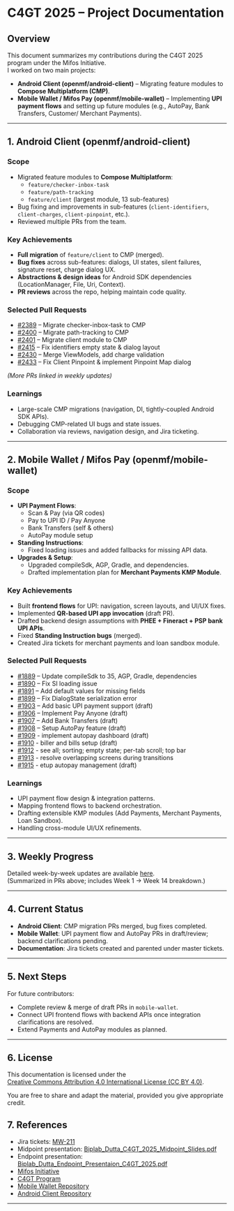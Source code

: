 # C4GT 2025 – Project Documentation

## Overview
This document summarizes my contributions during the C4GT 2025 program under the Mifos Initiative.  
I worked on two main projects:  
- **Android Client (openmf/android-client)** – Migrating feature modules to **Compose Multiplatform (CMP)**.  
- **Mobile Wallet / Mifos Pay (openmf/mobile-wallet)** – Implementing **UPI payment flows** and setting up future modules (e.g., AutoPay, Bank Transfers, Customer/ Merchant Payments).

---

## 1. Android Client (openmf/android-client)

### Scope
- Migrated feature modules to **Compose Multiplatform**:
  - `feature/checker-inbox-task`
  - `feature/path-tracking`
  - `feature/client` (largest module, 13 sub-features)
- Bug fixing and improvements in sub-features (`client-identifiers`, `client-charges`, `client-pinpoint`, etc.).
- Reviewed multiple PRs from the team.

### Key Achievements
- **Full migration** of `feature/client` to CMP (merged).
- **Bug fixes** across sub-features: dialogs, UI states, silent failures, signature reset, charge dialog UX.
- **Abstractions & design ideas** for Android SDK dependencies (LocationManager, File, Uri, Context).
- **PR reviews** across the repo, helping maintain code quality.

### Selected Pull Requests
- [#2389](https://github.com/openMF/android-client/pull/2389) – Migrate checker-inbox-task to CMP  
- [#2400](https://github.com/openMF/android-client/pull/2400) – Migrate path-tracking to CMP  
- [#2401](https://github.com/openMF/android-client/pull/2401) – Migrate client module to CMP  
- [#2415](https://github.com/openMF/android-client/pull/2415) – Fix identifiers empty state & dialog layout  
- [#2430](https://github.com/openMF/android-client/pull/2430) – Merge ViewModels, add charge validation  
- [#2433](https://github.com/openMF/android-client/pull/2433) – Fix Client Pinpoint & implement Pinpoint Map dialog  

_(More PRs linked in weekly updates)_  

### Learnings
- Large-scale CMP migrations (navigation, DI, tightly-coupled Android SDK APIs).  
- Debugging CMP-related UI bugs and state issues.  
- Collaboration via reviews, navigation design, and Jira ticketing.  

---

## 2. Mobile Wallet / Mifos Pay (openmf/mobile-wallet)

### Scope
- **UPI Payment Flows**:
  - Scan & Pay (via QR codes)  
  - Pay to UPI ID / Pay Anyone  
  - Bank Transfers (self & others)  
  - AutoPay module setup  
- **Standing Instructions**:
  - Fixed loading issues and added fallbacks for missing API data.  
- **Upgrades & Setup**:
  - Upgraded compileSdk, AGP, Gradle, and dependencies.  
  - Drafted implementation plan for **Merchant Payments KMP Module**.  

### Key Achievements
- Built **frontend flows** for UPI: navigation, screen layouts, and UI/UX fixes.  
- Implemented **QR-based UPI app invocation** (draft PR).  
- Drafted backend design assumptions with **PHEE + Fineract + PSP bank UPI APIs**.  
- Fixed **Standing Instruction bugs** (merged).  
- Created Jira tickets for merchant payments and loan sandbox module.  

### Selected Pull Requests
- [#1889](https://github.com/openMF/mobile-wallet/pull/1889) – Update compileSdk to 35, AGP, Gradle, dependencies  
- [#1890](https://github.com/openMF/mobile-wallet/pull/1890) – Fix SI loading issue  
- [#1891](https://github.com/openMF/mobile-wallet/pull/1891) – Add default values for missing fields  
- [#1899](https://github.com/openMF/mobile-wallet/pull/1899) – Fix DialogState serialization error  
- [#1903](https://github.com/openMF/mobile-wallet/pull/1903) – Add basic UPI payment support (draft)  
- [#1906](https://github.com/openMF/mobile-wallet/pull/1906) – Implement Pay Anyone (draft)  
- [#1907](https://github.com/openMF/mobile-wallet/pull/1907) – Add Bank Transfers (draft)  
- [#1908](https://github.com/openMF/mobile-wallet/pull/1908) – Setup AutoPay feature (draft)
- [#1909](https://github.com/openMF/mobile-wallet/pull/1909) - implement autopay dashboard (draft)
- [#1910](https://github.com/openMF/mobile-wallet/pull/1910) - biller and bills setup (draft)
- [#1912](https://github.com/openMF/mobile-wallet/pull/1912) - see all; sorting; empty state; per-tab scroll; top bar
- [#1913](https://github.com/openMF/mobile-wallet/pull/1913) - resolve overlapping screens during transitions
- [#1915](https://github.com/openMF/mobile-wallet/pull/1915) - etup autopay management (draft)

### Learnings
- UPI payment flow design & integration patterns.  
- Mapping frontend flows to backend orchestration.  
- Drafting extensible KMP modules (Add Payments, Merchant Payments, Loan Sandbox).  
- Handling cross-module UI/UX refinements.  

---

## 3. Weekly Progress
Detailed week-by-week updates are available [here](https://github.com/openMF/mobile-wallet/issues/1852#issuecomment-2950151917).  
(Summarized in PRs above; includes Week 1 → Week 14 breakdown.)

---

## 4. Current Status
- **Android Client**: CMP migration PRs merged, bug fixes completed.  
- **Mobile Wallet**: UPI payment flow and AutoPay PRs in draft/review; backend clarifications pending.  
- **Documentation**: Jira tickets created and parented under master tickets.  

---

## 5. Next Steps
For future contributors:
- Complete review & merge of draft PRs in `mobile-wallet`.  
- Connect UPI frontend flows with backend APIs once integration clarifications are resolved.  
- Extend Payments and AutoPay modules as planned.  

---

## 6. License
This documentation is licensed under the  
[Creative Commons Attribution 4.0 International License (CC BY 4.0)](./LICENSE.md).  

You are free to share and adapt the material, provided you give appropriate credit.

## 7. References
- Jira tickets: [MW-211](https://mifosforge.jira.com/browse/MW-211)
- Midpoint presentation: [Biplab_Dutta_C4GT_2025_Midpoint_Slides.pdf](https://github.com/biplab1/c4gt-2025-mifos-docs/blob/main/Biplab_Dutta_C4GT_2025_Midpoint_Slides.pdf)
- Endpoint presentation: [Biplab_Dutta_Endpoint_Presentaion_C4GT_2025.pdf](https://github.com/biplab1/c4gt-2025-mifos-docs/blob/main/Biplab_Dutta_Endpoint_Presentaion_C4GT_2025.pdf)
- [Mifos Initiative](https://mifos.org/)  
- [C4GT Program](https://codeforgovtech.in/)  
- [Mobile Wallet Repository](https://github.com/openMF/mobile-wallet)  
- [Android Client Repository](https://github.com/openMF/android-client)  

---

